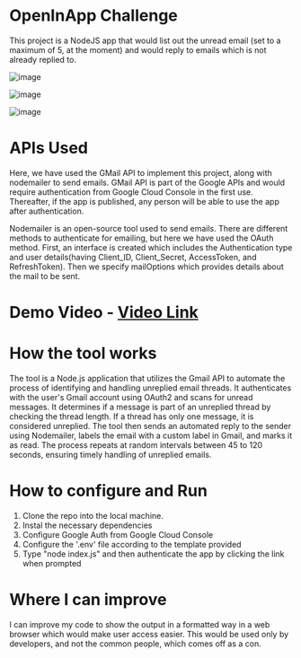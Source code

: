 # OpenInApp Challenge
This project is a NodeJS app that would list out the unread email (set to a maximum of 5, at the moment) and would reply to emails which is not already replied to. 

![image](https://github.com/aditramdas/OpenInAppChallenge/assets/68638084/3af77cdf-7b9d-4007-8b06-aebdbfcadbab)

![image](https://github.com/aditramdas/OpenInAppChallenge/assets/68638084/c45fb40f-c417-41fd-b801-cd0a64b97d88)

![image](https://github.com/aditramdas/OpenInAppChallenge/assets/68638084/5dad9449-b8e6-4b43-a35b-485fafad5311)

# APIs Used
Here, we have used the GMail API to implement this project, along with nodemailer to send emails. 
GMail API is part of the Google APIs and would require authentication from Google Cloud Console in the first use. Thereafter, if the app is published, any person will be able to use the app after authentication.

Nodemailer is an open-source tool used to send emails. There are different methods to authenticate for emailing, but here we have used the OAuth method. First, an interface is created which includes the Authentication type and user details(having Client_ID, Client_Secret, AccessToken, and RefreshToken). Then we specify mailOptions which provides details about the mail to be sent.

# Demo Video - [Video Link](https://drive.google.com/file/d/1pcLSodtuJRuBEM5-wfaQP-ryFD3TeD_5/view?usp=sharing)

# How the tool works
The tool is a Node.js application that utilizes the Gmail API to automate the process of identifying and handling unreplied email threads. It authenticates with the user's Gmail account using OAuth2 and scans for unread messages. It determines if a message is part of an unreplied thread by checking the thread length. If a thread has only one message, it is considered unreplied. The tool then sends an automated reply to the sender using Nodemailer, labels the email with a custom label in Gmail, and marks it as read. The process repeats at random intervals between 45 to 120 seconds, ensuring timely handling of unreplied emails.

# How to configure and Run
1) Clone the repo into the local machine.
2) Instal the necessary dependencies
3) Configure Google Auth from Google Cloud Console
4) Configure the '.env' file according to the template provided
5) Type "node index.js" and then authenticate the app by clicking the link when prompted

# Where I can improve
I can improve my code to show the output in a formatted way in a web browser which would make user access easier. This would be used only by developers, and not the common people, which comes off as a con.
